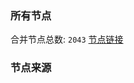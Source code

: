 ### 所有节点
合并节点总数: `2043`
[节点链接](https://raw.githubusercontent.com/rzhy1/11/master/sub/sub_merge_base64.txt)

### 节点来源